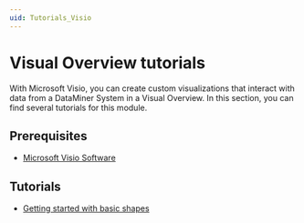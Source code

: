 ```yaml
---
uid: Tutorials_Visio
---
```


# Visual Overview tutorials

With Microsoft Visio, you can create custom visualizations that interact with data from a DataMiner System in a Visual Overview. In this section, you can find several tutorials for this module.

## Prerequisites

- [Microsoft Visio Software](https://www.microsoft.com/microsoft-365/visio/flowchart-software)

## Tutorials

- [Getting started with basic shapes](xref:Getting_started_with_basic_shapes)
